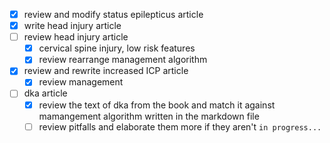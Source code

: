 - [x] review and modify status epilepticus article
- [x] write head injury article
- [ ] review head injury article
  - [x] cervical spine injury, low risk features
  - [x] review rearrange management algorithm
- [x] review and rewrite increased ICP article
  - [x] review management
- [ ] dka article
  - [x] review the text of dka from the book and match it against mamangement algorithm written in the markdown file
  - [ ] review pitfalls and elaborate them more if they aren't `in progress...`
